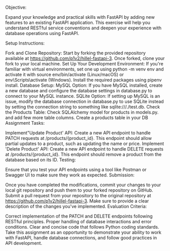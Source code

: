 Objective:

Expand your knowledge and practical skills with FastAPI by adding new features to an existing FastAPI application. This exercise will help you understand RESTful service conventions and deepen your experience with database operations using FastAPI.

Setup Instructions:

Fork and Clone Repository: Start by forking the provided repository available at https://github.com/p1v2/hillel-fastapi-3. Once forked, clone your fork to your local machine.
Set Up Your Development Environment:
If you're familiar with virtual environments, set one up using python -m venv env and activate it with source env/bin/activate (Linux/macOS) or env\Scripts\activate (Windows).
Install the required packages using pipenv install.
Database Setup:
MySQL Option: If you have MySQL installed, create a new database and configure the database settings in database.py to connect to your MySQL instance.
SQLite Option: If setting up MySQL is an issue, modify the database connection in database.py to use SQLite instead by setting the connection string to something like sqlite:///./test.db.
Check the Products Table:
Check SQLAlchemy model for products in models.py. and add few more table columns. Create a products table in your DB
Assignment Tasks:

Implement"Update Product' API:
Create a new API endpoint to handle PATCH requests at /products/{product_id}.
This endpoint should allow partial updates to a product, such as updating the name or price.
Implement 'Delete Product' API:
Create a new API endpoint to handle DELETE requests at /products/{product_id}.
This endpoint should remove a product from the database based on its ID.
Testing:

Ensure that you test your API endpoints using a tool like Postman or Swagger UI to make sure they work as expected.
Submission:

Once you have completed the modifications, commit your changes to your local git repository and push them to your forked repository on GitHub.
Submit a pull request from your repository to the original repository at https://github.com/p1v2/hillel-fastapi-3. Make sure to provide a clear description of the changes you've implemented.
Evaluation Criteria:

Correct implementation of the PATCH and DELETE endpoints following RESTful principles.
Proper handling of database interactions and error conditions.
Clear and concise code that follows Python coding standards.
Take this assignment as an opportunity to demonstrate your ability to work with FastAPI, handle database connections, and follow good practices in API development. 
